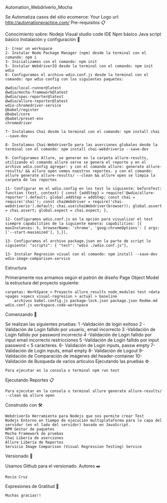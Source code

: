 Automation_WebdriverIo_Mocha

Se Automatiza casos del sitio ecomerce: Your Logo url: http://automationpractice.com/
Pre-requisitos 📋

Conocimiento sobre: Nodejs Visual studio code IDE Npm básico Java script básico
Instalación y configuración 🔧

    1- Crear un workspace
    2- Instalar Node Package Manager (npm) desde la terminal con el comando: npm i
    3- Inicializamos con el comando: npm init
    5- Instalar WebdriverIO desde la terminal con el comando: npm init wdio
    6- Configuramos el archivo wdio.conf.js desde la terminal con el comando: npx wdio config con los siguientes paquetes:

    @wdio/local-runner@latest
    @wdio/mocha-framework@latest
    @wdio/spec-reporter@latest
    @wdio/allure-reporter@latest
    wdio-chromedriver-service
    @babel/register
    @babel/core
    @babel/preset-env
    chromedriver

    7- Instalamos Chai desde la terminal con el comando: npm install chai --save-dev

    8- Instalamos Chai-WebdriverIo para las aserciones globales desde la terminal con el comando: npm install chai-webdriverio --save-dev

    9- Configuramos Allure, se generan en la carpeta allure-results, utilizando el comando allure serve se genera el reporte y en el archivo wdio.config agregar: y con el comando allure: generate allure-results/ && allure open vemos nuestros reportes. y con el comando: allure generate allure-results/ --clean && allure open se limpia la carpeta de los reportes

    11- Configurar en el wdio.config en los test lo siguiente: beforeTest: function (test, context) { const {addStep} = require('@wdio/allure-reporter').default; global.addStep = addStep; const chai = require('chai'); const chaiWebdriver = require('chai-webdriverio').default; chai.use(chaiWebdriver(browser)); global.assert = chai.assert; global.expect = chai.expect; },

    12- Configuramos wdio.conf.js en la opción para visualizar el test siempre capabilities de la siguiente manera: capabilities: [{ maxInstances: 5, browserName: 'chrome', 'goog:chromeOptions': { args:['--start-maximized'], },}],

    13- Configuramos el archivo package.json en la parte de script lo siguiente: "scripts": { "test": "wdio ./wdio.conf.js"},

    13- Instalar Regresión visual con el comando: npm install --save-dev wdio-image-comparison-service

Estructura

Primeramente nos armamos según el patrón de diseño Page Object Model la estructura del proyecto siguiente:

    carpetas: WorkSpace > Proyecto allure_results node_modules test >data >pages >specs visual-regresion > actual > baseline
        archivos babel.config.js package-lock.json package.json Redme.md wdio.conf.js workspace.code-workspace

Comenzando 🚀

Se realizan las siguientes pruebas: 1 -Validación de login exitoso 2 -Validación de Login fallido por usuario_ email incorrecto 3 -Validación de Login fallido por password incorrecto 4 -Validación de Login fallido por input email incorrecto restricciones 5 -Validación de Login fallido por input password < 5 carácteres. 6- Validación de Login inputs, passw empty 7- Validación de Login inputs, email empty 8- Validación de Logout 9- Validación de Comparación de imágenes del header-container 10- Validación de Busqueda de varios articulos
Ejecutando las pruebas ⚙️

    Para ejecutar en la consola o terminal npm run test

Ejecutando Reportes 📋

    Para ejecutar en la consola o terminal allure generate allure-results/ --clean && allure open

Construido con 🛠️

    WebdriverIo Herramienta para Nodejs que nos permite crear Test
    Nodejs Entorno en tiempo de ejecución multiplataforma para la capa del servidor (en el lado del servidor) basado en JavaScript.
    NPM Gestor de paquetes
    Mocha Framework de pruebas
    Chai Libería de aserciones
    Allure Libería de Reportes
    Servicio Image Comparison (Visual Regression Testing) Service

Versionado 📌

Usamos Github para el versionado.
Autores ✒️

    Rocio Cruz

Expresiones de Gratitud 🎁

    Muchas gracias!!
